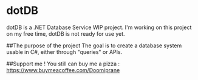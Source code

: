 # dotDB
dotDB is a .NET Database Service WIP project.
I'm working on this project on my free time, dotDB is not ready for use yet. 

##The purpose of the project
The goal is to create a database system usable in C#, either through "queries" or APIs.


##Support me !
You still can buy me a pizza :
https://www.buymeacoffee.com/Doomiprane
